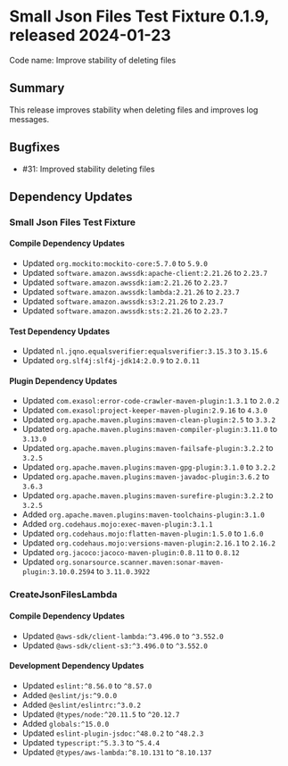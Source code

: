 # Small Json Files Test Fixture 0.1.9, released 2024-01-23

Code name: Improve stability of deleting files

## Summary

This release improves stability when deleting files and improves log messages.

## Bugfixes

* #31: Improved stability deleting files

## Dependency Updates

### Small Json Files Test Fixture

#### Compile Dependency Updates

* Updated `org.mockito:mockito-core:5.7.0` to `5.9.0`
* Updated `software.amazon.awssdk:apache-client:2.21.26` to `2.23.7`
* Updated `software.amazon.awssdk:iam:2.21.26` to `2.23.7`
* Updated `software.amazon.awssdk:lambda:2.21.26` to `2.23.7`
* Updated `software.amazon.awssdk:s3:2.21.26` to `2.23.7`
* Updated `software.amazon.awssdk:sts:2.21.26` to `2.23.7`

#### Test Dependency Updates

* Updated `nl.jqno.equalsverifier:equalsverifier:3.15.3` to `3.15.6`
* Updated `org.slf4j:slf4j-jdk14:2.0.9` to `2.0.11`

#### Plugin Dependency Updates

* Updated `com.exasol:error-code-crawler-maven-plugin:1.3.1` to `2.0.2`
* Updated `com.exasol:project-keeper-maven-plugin:2.9.16` to `4.3.0`
* Updated `org.apache.maven.plugins:maven-clean-plugin:2.5` to `3.3.2`
* Updated `org.apache.maven.plugins:maven-compiler-plugin:3.11.0` to `3.13.0`
* Updated `org.apache.maven.plugins:maven-failsafe-plugin:3.2.2` to `3.2.5`
* Updated `org.apache.maven.plugins:maven-gpg-plugin:3.1.0` to `3.2.2`
* Updated `org.apache.maven.plugins:maven-javadoc-plugin:3.6.2` to `3.6.3`
* Updated `org.apache.maven.plugins:maven-surefire-plugin:3.2.2` to `3.2.5`
* Added `org.apache.maven.plugins:maven-toolchains-plugin:3.1.0`
* Added `org.codehaus.mojo:exec-maven-plugin:3.1.1`
* Updated `org.codehaus.mojo:flatten-maven-plugin:1.5.0` to `1.6.0`
* Updated `org.codehaus.mojo:versions-maven-plugin:2.16.1` to `2.16.2`
* Updated `org.jacoco:jacoco-maven-plugin:0.8.11` to `0.8.12`
* Updated `org.sonarsource.scanner.maven:sonar-maven-plugin:3.10.0.2594` to `3.11.0.3922`

### CreateJsonFilesLambda

#### Compile Dependency Updates

* Updated `@aws-sdk/client-lambda:^3.496.0` to `^3.552.0`
* Updated `@aws-sdk/client-s3:^3.496.0` to `^3.552.0`

#### Development Dependency Updates

* Updated `eslint:^8.56.0` to `^8.57.0`
* Added `@eslint/js:^9.0.0`
* Added `@eslint/eslintrc:^3.0.2`
* Updated `@types/node:^20.11.5` to `^20.12.7`
* Added `globals:^15.0.0`
* Updated `eslint-plugin-jsdoc:^48.0.2` to `^48.2.3`
* Updated `typescript:^5.3.3` to `^5.4.4`
* Updated `@types/aws-lambda:^8.10.131` to `^8.10.137`
